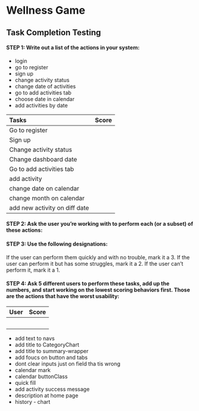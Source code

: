 # Wellness Game

## Task Completion Testing

#### STEP 1: Write out a list of the actions in your system:

* login
* go to register
* sign up
* change activity status
* change date of activities
* go to add activities tab
* choose date in calendar
* add activities by date

| Tasks                             | Score |
| :-------------------------------  | :---- |
| Go to register                    |       |
| Sign up                           |       |
| Change activity status            |       |
| Change dashboard date             |       |
| Go to add activities tab          |       |
| add activity                      |       |
| change date on calendar           |       |
| change month on calendar          |       |
| add new activity on diff date     |       |

#### STEP 2: Ask the user you’re working with to perform each (or a subset) of these actions:

#### STEP 3: Use the following designations:
If the user can perform them quickly and with no trouble, mark it a 3.
If the user can perform it but has some struggles, mark it a 2.
If the user can’t perform it, mark it a 1.


#### STEP 4: Ask 5 different users to perform these tasks, add up the numbers, and start working on the lowest scoring behaviors first. Those are the actions that have the worst usability:

| User   | Score     |
| :----- | :-------- |
|        |           |
|        |           |
|        |           |
|        |           |
|        |           |


* add text to navs
* add title to CategoryChart
* add title to summary-wrapper
* add foucs on button and tabs
* dont clear inputs just on field tha tis wrong
* calendar mark
* calendar buttonClass
* quick fill
* add activity success message
* description at home page
* history - chart
